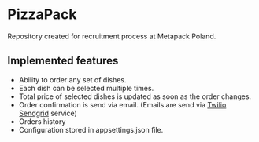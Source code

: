 # PizzaPack

Repository created for recruitment process at Metapack Poland.

## Implemented features
- Ability to order any set of dishes.
- Each dish can be selected multiple times.
- Total price of selected dishes is updated as soon as the order changes.
- Order confirmation is send via email. (Emails are send via [Twilio Sendgrid](https://sendgrid.com/) service)
- Orders history
- Configuration stored in appsettings.json file.

